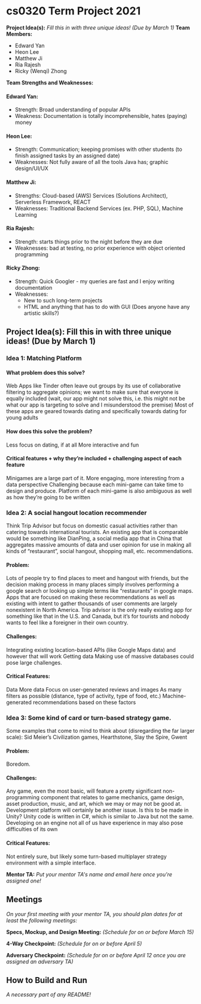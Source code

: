 # cs0320 Term Project 2021

**Project Idea(s):** _Fill this in with three unique ideas! (Due by March 1)_
**Team Members:**
- Edward Yan
- Heon Lee
- Matthew Ji
- Ria Rajesh
- Ricky (Wenqi) Zhong

**Team Strengths and Weaknesses:** 
#### Edward Yan:
- Strength: Broad understanding of popular APIs
- Weakness: Documentation is totally incomprehensible, hates (paying) money
#### Heon Lee: 
- Strength: Communication; keeping promises with other students (to finish assigned tasks by an assigned date)
- Weaknesses: Not fully aware of all the tools Java has; graphic design/UI/UX
#### Matthew Ji:
- Strengths: Cloud-based (AWS) Services (Solutions Architect), Serverless Framework, REACT
- Weaknesses: Traditional Backend Services (ex. PHP, SQL), Machine Learning
#### Ria Rajesh:
- Strength: starts things prior to the night before they are due
- Weaknesses: bad at testing, no prior experience with object oriented programming
#### Ricky Zhong:
- Strength: Quick Googler - my queries are fast and I enjoy writing documentation
- Weaknesses:
  - New to such long-term projects
  - HTML and anything that has to do with GUI (Does anyone have any artistic skills?)

## Project Idea(s): Fill this in with three unique ideas! (Due by March 1) 

### Idea 1: Matching Platform

#### What problem does this solve?
Web Apps like Tinder often leave out groups by its use of collaborative filtering to aggregate opinions; we want to make sure that everyone is equally included (wait, our app might not solve this, i.e. this might not be what our app is targeting to solve and I misunderstood the premise)
Most of these apps are geared towards dating and specifically towards dating for young adults

#### How does this solve the problem?
Less focus on dating, if at all
More interactive and fun

#### Critical features + why they’re included + challenging aspect of each feature
Minigames are a large part of it. 
More engaging, more interesting from a data perspective
Challenging because each mini-game can take time to design and produce.
Platform of each mini-game is also ambiguous as well as how they’re going to be written


### Idea 2: A social hangout location recommender
Think Trip Advisor but focus on domestic casual activities rather than catering towards international tourists. An existing app that is comparable would be something like DianPing, a social media app that in China that aggregates massive amounts of data and user opinion for use in making all kinds of “restaurant”, social hangout, shopping mall, etc. recommendations.

#### Problem:
Lots of people try to find places to meet and hangout with friends, but the decision making process in many places simply involves performing a google search or looking up simple terms like “restaurants” in google maps. Apps that are focused on making these recommendations as well as existing with intent to gather thousands of user comments are largely nonexistent in North America. 
Trip advisor is the only really existing app for something like that in the U.S. and Canada, but it’s for tourists and nobody wants to feel like a foreigner in their own country.

#### Challenges:
Integrating existing location-based APIs (like Google Maps data) and however that will work
Getting data
Making use of massive databases could pose large challenges.

#### Critical Features:
Data
More data
Focus on user-generated reviews and images
As many filters as possible (distance, type of activity, type of food, etc.)
Machine-generated recommendations based on these factors


### Idea 3: Some kind of card or turn-based strategy game.
Some examples that come to mind to think about (disregarding the far larger scale): Sid Meier’s Civilization games, Hearthstone, Slay the Spire, Gwent

#### Problem:
Boredom.

#### Challenges:
Any game, even the most basic, will feature a pretty significant non-programming component that relates to game mechanics, game design, asset production, music, and art, which we may or may not be good at.
Development platform will certainly be another issue. Is this to be made in Unity? Unity code is written in C#, which is similar to Java but not the same. Developing on an engine not all of us have experience in may also pose difficulties of its own

#### Critical Features:
Not entirely sure, but likely some turn-based multiplayer strategy environment with a simple interface.


**Mentor TA:** _Put your mentor TA's name and email here once you're assigned one!_

## Meetings
_On your first meeting with your mentor TA, you should plan dates for at least the following meetings:_

**Specs, Mockup, and Design Meeting:** _(Schedule for on or before March 15)_

**4-Way Checkpoint:** _(Schedule for on or before April 5)_

**Adversary Checkpoint:** _(Schedule for on or before April 12 once you are assigned an adversary TA)_

## How to Build and Run
_A necessary part of any README!_
